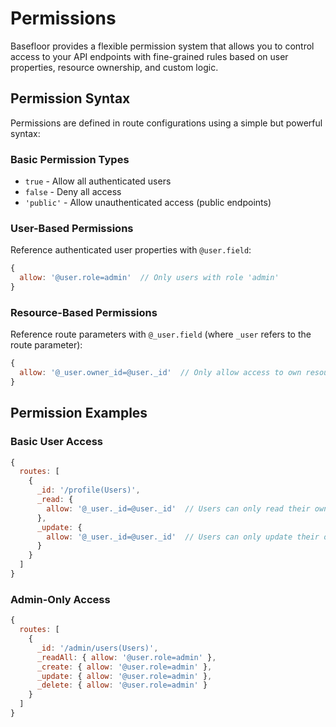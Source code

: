 # Permissions

Basefloor provides a flexible permission system that allows you to control access to your API endpoints with fine-grained rules based on user properties, resource ownership, and custom logic.

## Permission Syntax

Permissions are defined in route configurations using a simple but powerful syntax:

### Basic Permission Types

- `true` - Allow all authenticated users
- `false` - Deny all access
- `'public'` - Allow unauthenticated access (public endpoints)

### User-Based Permissions

Reference authenticated user properties with `@user.field`:

```javascript
{
  allow: '@user.role=admin'  // Only users with role 'admin'
}
```

### Resource-Based Permissions

Reference route parameters with `@_user.field` (where `_user` refers to the route parameter):

```javascript
{
  allow: '@_user.owner_id=@user._id'  // Only allow access to own resources
}
```

## Permission Examples

### Basic User Access

```javascript
{
  routes: [
    {
      _id: '/profile(Users)',
      _read: { 
        allow: '@_user._id=@user._id'  // Users can only read their own profile
      },
      _update: { 
        allow: '@_user._id=@user._id'  // Users can only update their own profile
      }
    }
  ]
}
```

### Admin-Only Access

```javascript
{
  routes: [
    {
      _id: '/admin/users(Users)',
      _readAll: { allow: '@user.role=admin' },
      _create: { allow: '@user.role=admin' },
      _update: { allow: '@user.role=admin' },
      _delete: { allow: '@user.role=admin' }
    }
  ]
} 